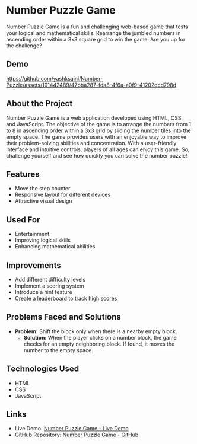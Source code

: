 # Number Puzzle Game

Number Puzzle Game is a fun and challenging web-based game that tests your logical and mathematical skills. Rearrange the jumbled numbers in ascending order within a 3x3 square grid to win the game. Are you up for the challenge?

## Demo


https://github.com/yashksaini/Number-Puzzle/assets/101442489/47bba287-fda8-4f6a-a0f9-41202dcd798d



## About the Project

Number Puzzle Game is a web application developed using HTML, CSS, and JavaScript. The objective of the game is to arrange the numbers from 1 to 8 in ascending order within a 3x3 grid by sliding the number tiles into the empty space. The game provides users with an enjoyable way to improve their problem-solving abilities and concentration. With a user-friendly interface and intuitive controls, players of all ages can enjoy this game. So, challenge yourself and see how quickly you can solve the number puzzle!

## Features

- Move the step counter
- Responsive layout for different devices
- Attractive visual design

## Used For

- Entertainment
- Improving logical skills
- Enhancing mathematical abilities

## Improvements

- Add different difficulty levels
- Implement a scoring system
- Introduce a hint feature
- Create a leaderboard to track high scores

## Problems Faced and Solutions

- **Problem:** Shift the block only when there is a nearby empty block.
  - **Solution:** When the player clicks on a number block, the game checks for an empty neighboring block. If found, it moves the number to the empty space.

## Technologies Used

- HTML
- CSS
- JavaScript

## Links

- Live Demo: [Number Puzzle Game - Live Demo](https://numpuzzle.netlify.app/)
- GitHub Repository: [Number Puzzle Game - GitHub](https://github.com/yashksaini/Number-Puzzle)


